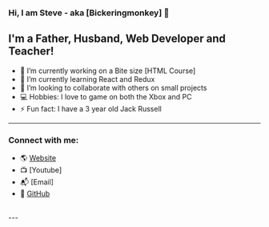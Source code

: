 ### Hi, I am Steve - aka [Bickeringmonkey] 👋

## I'm a Father, Husband, Web Developer and Teacher!
- 🔭 I’m currently working on a Bite size [HTML Course]
- 🌱 I’m currently learning React and Redux
- 👯 I’m looking to collaborate with others on small projects
- 💻 Hobbies: I love to game on both the Xbox and PC
- ⚡ Fun fact: I have a 3 year old Jack Russell

---

### Connect with me:

- 🌎 <a href="https://www.meadowsdemadesigns.com" target="_blank">Website</a>
- 📺 [Youtube]
- 📬 [Email]
- 💽 <a href="https://github.com/Bickeringmonkey" target="_blank">GitHub</a>

<br>
---